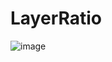 # LayerRatio
![image](https://github.com/user-attachments/assets/36b54d1a-33e6-4fea-96d7-8b2fee5db306)
